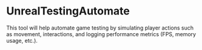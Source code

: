 # UnrealTestingAutomate
This tool will help automate game testing by simulating player actions such as movement, interactions, and logging performance metrics (FPS, memory usage, etc.).
